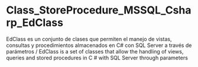# Class_StoreProcedure_MSSQL_Csharp_EdClass
EdClass es un conjunto de clases que permiten el manejo de vistas, consultas y procedimientos almacenados en C# con SQL Server a través de parámetros / EdClass is a set of classes that allow the handling of views, queries and stored procedures in C # with SQL Server through parameters
